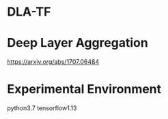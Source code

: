 # DLA-TF

# Deep Layer Aggregation
https://arxiv.org/abs/1707.06484

# Experimental Environment
python3.7 tensorflow1.13
